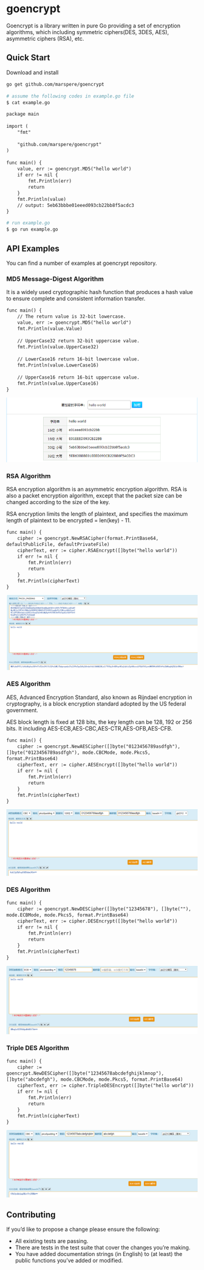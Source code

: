 # goencrypt

Goencrypt is a library written in pure Go providing a set of encryption algorithms, which including symmetric ciphers(DES, 3DES, AES), asymmetric ciphers (RSA), etc.

## Quick Start

Download and install

```bash
go get github.com/marspere/goencrypt
```

```bash
# assume the following codes in example.go file
$ cat example.go
```

```
package main

import (
	"fmt"

	"github.com/marspere/goencrypt"
)

func main() {
	value, err := goencrypt.MD5("hello world")
	if err != nil {
		fmt.Println(err)
		return
	}
	fmt.Println(value)
	// output: 5eb63bbbe01eeed093cb22bb8f5acdc3
}
```

```bash
# run example.go
$ go run example.go
```

## API Examples

You can find a number of examples at goencrypt repository.

### MD5 Message-Digest Algorithm

It is a widely used cryptographic hash function that produces a hash value to ensure complete and consistent information transfer.

```
func main() {	
    // The return value is 32-bit lowercase.
    value, err := goencrypt.MD5("hello world")
    fmt.Println(value.Value)
    
    // UpperCase32 return 32-bit uppercase value.
    fmt.Println(value.UpperCase32)
    
    // LowerCase16 return 16-bit lowercase value.
    fmt.Println(value.LowerCase16)
    
    // UpperCase16 return 16-bit uppercase value.
    fmt.Println(value.UpperCase16)
}
```
![](image/md5.png)

### RSA Algorithm

RSA encryption algorithm is an asymmetric encryption algorithm. RSA is also a packet encryption algorithm, except that the packet size can be changed according to the size of the key.

RSA encryption limits the length of plaintext, and specifies the maximum length of plaintext to be encrypted = len(key) - 11.

```
func main() {
    cipher := goencrypt.NewRSACipher(format.PrintBase64, defaultPublicFile, defaultPrivateFile)
	cipherText, err := cipher.RSAEncrypt([]byte("hello world"))
	if err != nil {
		fmt.Println(err)
		return
	}
	fmt.Println(cipherText)
}
```

![](image/rsa_encrypt.png)

### AES Algorithm

AES, Advanced Encryption Standard, also known as Rijndael encryption in cryptography, is a block encryption standard adopted by the US federal government.

AES block length is fixed at 128 bits, the key length can be 128, 192 or 256 bits. It including AES-ECB,AES-CBC,AES-CTR,AES-OFB,AES-CFB.

```
func main() {
    cipher := goencrypt.NewAESCipher([]byte("0123456789asdfgh"), []byte("0123456789asdfgh"), mode.CBCMode, mode.Pkcs5, format.PrintBase64)
	cipherText, err := cipher.AESEncrypt([]byte("hello world"))
	if err != nil {
		fmt.Println(err)
		return
	}
	fmt.Println(cipherText)
}
```

![](image/aes_encrypt.png)

### DES Algorithm

```
func main() {
    cipher := goencrypt.NewDESCipher([]byte("12345678"), []byte(""), mode.ECBMode, mode.Pkcs5, format.PrintBase64)
    cipherText, err := cipher.DESEncrypt([]byte("hello world"))
    if err != nil {
    	fmt.Println(err)
    	return
    }
    fmt.Println(cipherText)
}
```

![](image/des_encrypt.png)

### Triple DES Algorithm

```gotemplate
func main() {
	cipher := goencrypt.NewDESCipher([]byte("12345678abcdefghijklmnop"), []byte("abcdefgh"), mode.CBCMode, mode.Pkcs5, format.PrintBase64)
	cipherText, err := cipher.TripleDESEncrypt([]byte("hello world"))
	if err != nil {
		fmt.Println(err)
		return
	}
	fmt.Println(cipherText)
}
```

![](image/triple_des_encrypt.png)

## Contributing

If you’d like to propose a change please ensure the following:

- All existing tests are passing.
- There are tests in the test suite that cover the changes you’re making.
- You have added documentation strings (in English) to (at least) the public functions you’ve added or modified.